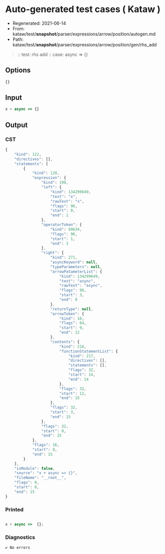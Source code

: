 # Auto-generated test cases ( Kataw )
- Regenerated: 2021-06-14
- From: kataw/test/__snapshot__/parser/expressions/arrow/position/autogen.md
- Path: kataw/test/__snapshot__/parser/expressions/arrow/position/gen/rhs_add
> :: test: rhs add
> :: case: async => {}
## Options

`````js
{}
`````
## Input

`````js
x + async => {}
`````
## Output

### CST

```javascript
{
    "kind": 122,
    "directives": [],
    "statements": [
        {
            "kind": 120,
            "expression": {
                "kind": 198,
                "left": {
                    "kind": 134299649,
                    "text": "x",
                    "rawText": "x",
                    "flags": 96,
                    "start": 0,
                    "end": 1
                },
                "operatorToken": {
                    "kind": 99634,
                    "flags": 96,
                    "start": 1,
                    "end": 3
                },
                "right": {
                    "kind": 271,
                    "asyncKeyword": null,
                    "typeParameters": null,
                    "arrowPatameterList": {
                        "kind": 134299649,
                        "text": "async",
                        "rawText": "async",
                        "flags": 96,
                        "start": 3,
                        "end": 9
                    },
                    "returnType": null,
                    "arrowToken": {
                        "kind": 10,
                        "flags": 64,
                        "start": 9,
                        "end": 12
                    },
                    "contents": {
                        "kind": 216,
                        "functionStatementList": {
                            "kind": 217,
                            "directives": [],
                            "statements": [],
                            "flags": 32,
                            "start": 14,
                            "end": 14
                        },
                        "flags": 32,
                        "start": 12,
                        "end": 15
                    },
                    "flags": 32,
                    "start": 3,
                    "end": 15
                },
                "flags": 32,
                "start": 0,
                "end": 15
            },
            "flags": 16,
            "start": 0,
            "end": 15
        }
    ],
    "isModule": false,
    "source": "x + async => {}",
    "fileName": "__root__",
    "flags": 0,
    "start": 0,
    "end": 15
}
```

### Printed

```javascript

x + async =>  {};
```

### Diagnostics

```javascript
✔ No errors
```

